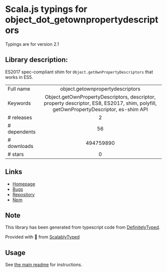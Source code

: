 
# Scala.js typings for object_dot_getownpropertydescriptors

Typings are for version 2.1

## Library description:
ES2017 spec-compliant shim for `Object.getOwnPropertyDescriptors` that works in ES5.

|                    |                 |
| ------------------ | :-------------: |
| Full name          | object.getownpropertydescriptors |
| Keywords           | Object.getOwnPropertyDescriptors, descriptor, property descriptor, ES8, ES2017, shim, polyfill, getOwnPropertyDescriptor, es-shim API |
| # releases         | 2 |
| # dependents       | 56 |
| # downloads        | 494759890 |
| # stars            | 0 |

## Links
- [Homepage](https://github.com/es-shims/object.getownpropertydescriptors#readme)
- [Bugs](https://github.com/es-shims/object.getownpropertydescriptors/issues)
- [Repository](https://github.com/es-shims/object.getownpropertydescriptors)
- [Npm](https://www.npmjs.com/package/object.getownpropertydescriptors)
    


## Note
This library has been generated from typescript code from [DefinitelyTyped](https://definitelytyped.org).

Provided with :purple_heart: from [ScalablyTyped](https://github.com/oyvindberg/ScalablyTyped)

## Usage
See [the main readme](../../readme.md) for instructions.


